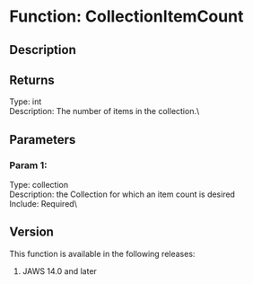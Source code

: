 # Function: CollectionItemCount

## Description

## Returns

Type: int\
Description: The number of items in the collection.\

## Parameters

### Param 1:

Type: collection\
Description: the Collection for which an item count is desired\
Include: Required\

## Version

This function is available in the following releases:

1.  JAWS 14.0 and later
